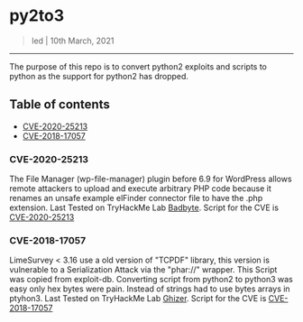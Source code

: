 # py2to3

> led | 10th March, 2021

___

The purpose of this repo is to convert python2 exploits and scripts to python as the support for python2 has dropped.

## Table of contents
- [CVE-2020-25213](###CVE-2020-25213)
- [CVE-2018-17057](###CVE-2018-17057)

### CVE-2020-25213
The File Manager (wp-file-manager) plugin before 6.9 for WordPress allows remote attackers to upload and execute arbitrary PHP code because it renames an unsafe example elFinder connector file to have the .php extension.
Last Tested on TryHackMe Lab [Badbyte](https://tryhackme.com/room/badbyte).
Script for the CVE is [CVE-2020-25213](CVE-2020-25213.py)

### CVE-2018-17057
LimeSurvey < 3.16 use a old version of "TCPDF" library, this version is vulnerable to a Serialization Attack via the "phar://" wrapper.
This Script was copied from exploit-db. Converting script from python2 to python3 was easy only hex bytes were pain. Instead of strings had to use bytes arrays in ptyhon3.
Last Tested on TryHackMe Lab [Ghizer](https://tryhackme.com/room/ghizerctf).
Script for the CVE is [CVE-2018-17057](CVE-2018-17057)